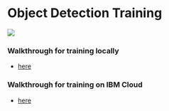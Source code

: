# Object Detection Training
![](https://bourdakos1.github.io/tfjs-object-detection-training/assets/main.png)

### Walkthrough for training locally
- [here](https://bourdakos1.github.io/tfjs-object-detection-training/)
### Walkthrough for training on IBM Cloud
- [here](https://bourdakos1.github.io/tfjs-object-detection-training/wml/)

